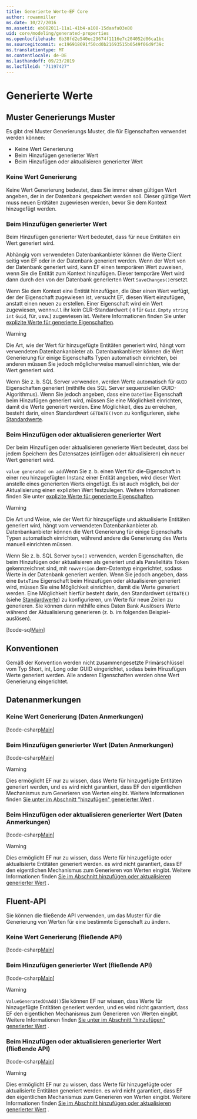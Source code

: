 ```yaml
---
title: Generierte Werte-EF Core
author: rowanmiller
ms.date: 10/27/2016
ms.assetid: eb082011-11a1-41b4-a108-15daafa03e80
uid: core/modeling/generated-properties
ms.openlocfilehash: 6b38fd2e540ec29674f1116e7c204052d06ca1bc
ms.sourcegitcommit: ec196918691f50cd0b21693515b0549f06d9f39c
ms.translationtype: MT
ms.contentlocale: de-DE
ms.lasthandoff: 09/23/2019
ms.locfileid: "71197427"
---
```

# <a name="generated-values"></a>Generierte Werte

## <a name="value-generation-patterns"></a>Muster Generierungs Muster

Es gibt drei Muster Generierungs Muster, die für Eigenschaften verwendet werden können:
* Keine Wert Generierung
* Beim Hinzufügen generierter Wert
* Beim Hinzufügen oder aktualisieren generierter Wert

### <a name="no-value-generation"></a>Keine Wert Generierung

Keine Wert Generierung bedeutet, dass Sie immer einen gültigen Wert angeben, der in der Datenbank gespeichert werden soll. Dieser gültige Wert muss neuen Entitäten zugewiesen werden, bevor Sie dem Kontext hinzugefügt werden.

### <a name="value-generated-on-add"></a>Beim Hinzufügen generierter Wert

Beim Hinzufügen generierter Wert bedeutet, dass für neue Entitäten ein Wert generiert wird.

Abhängig vom verwendeten Datenbankanbieter können die Werte Client seitig von EF oder in der Datenbank generiert werden. Wenn der Wert von der Datenbank generiert wird, kann EF einen temporären Wert zuweisen, wenn Sie die Entität zum Kontext hinzufügen. Dieser temporäre Wert wird dann durch den von der Datenbank generierten Wert `SaveChanges()`ersetzt.

Wenn Sie dem Kontext eine Entität hinzufügen, die über einen Wert verfügt, der der Eigenschaft zugewiesen ist, versucht EF, diesen Wert einzufügen, anstatt einen neuen zu erstellen. Einer Eigenschaft wird ein Wert zugewiesen, wenn`null` ihr kein CLR-Standardwert ( `0` für `Guid.Empty` `string` `int` `Guid`, für, usw.) zugewiesen ist. Weitere Informationen finden Sie unter [explizite Werte für generierte Eigenschaften](../saving/explicit-values-generated-properties.md).

> [!WARNING]  
> Die Art, wie der Wert für hinzugefügte Entitäten generiert wird, hängt vom verwendeten Datenbankanbieter ab. Datenbankanbieter können die Wert Generierung für einige Eigenschafts Typen automatisch einrichten, bei anderen müssen Sie jedoch möglicherweise manuell einrichten, wie der Wert generiert wird.
>
> Wenn Sie z. b. SQL Server verwenden, werden Werte automatisch für `GUID` Eigenschaften generiert (mithilfe des SQL Server sequenziellen GUID-Algorithmus). Wenn Sie jedoch angeben, dass eine `DateTime` Eigenschaft beim Hinzufügen generiert wird, müssen Sie eine Möglichkeit einrichten, damit die Werte generiert werden. Eine Möglichkeit, dies zu erreichen, besteht darin, einen Standardwert `GETDATE()`von zu konfigurieren, siehe [Standardwerte](relational/default-values.md).

### <a name="value-generated-on-add-or-update"></a>Beim Hinzufügen oder aktualisieren generierter Wert

Der beim Hinzufügen oder aktualisieren generierte Wert bedeutet, dass bei jedem Speichern des Datensatzes (einfügen oder aktualisieren) ein neuer Wert generiert wird.

`value generated on add`Wenn Sie z. b. einen Wert für die-Eigenschaft in einer neu hinzugefügten Instanz einer Entität angeben, wird dieser Wert anstelle eines generierten Werts eingefügt. Es ist auch möglich, bei der Aktualisierung einen expliziten Wert festzulegen. Weitere Informationen finden Sie unter [explizite Werte für generierte Eigenschaften](../saving/explicit-values-generated-properties.md).

> [!WARNING]
> Die Art und Weise, wie der Wert für hinzugefügte und aktualisierte Entitäten generiert wird, hängt vom verwendeten Datenbankanbieter ab. Datenbankanbieter können die Wert Generierung für einige Eigenschafts Typen automatisch einrichten, während andere die Generierung des Werts manuell einrichten müssen.
> 
> Wenn Sie z. b. SQL Server `byte[]` verwenden, werden Eigenschaften, die beim Hinzufügen oder aktualisieren als generiert und als Parallelitäts Token gekennzeichnet sind, mit `rowversion` dem-Datentyp eingerichtet, sodass Werte in der Datenbank generiert werden. Wenn Sie jedoch angeben, dass eine `DateTime` Eigenschaft beim Hinzufügen oder aktualisieren generiert wird, müssen Sie eine Möglichkeit einrichten, damit die Werte generiert werden. Eine Möglichkeit hierfür besteht darin, den Standardwert `GETDATE()` (siehe [Standardwerte](relational/default-values.md)) zu konfigurieren, um Werte für neue Zeilen zu generieren. Sie können dann mithilfe eines Daten Bank Auslösers Werte während der Aktualisierung generieren (z. b. im folgenden Beispiel-auslösen).
> 
> [!code-sql[Main](../../../samples/core/Modeling/FluentAPI/ValueGeneratedOnAddOrUpdate.sql)]

## <a name="conventions"></a>Konventionen

Gemäß der Konvention werden nicht zusammengesetzte Primärschlüssel vom Typ Short, int, Long oder GUID eingerichtet, sodass beim Hinzufügen Werte generiert werden. Alle anderen Eigenschaften werden ohne Wert Generierung eingerichtet.

## <a name="data-annotations"></a>Datenanmerkungen

### <a name="no-value-generation-data-annotations"></a>Keine Wert Generierung (Daten Anmerkungen)

[!code-csharp[Main](../../../samples/core/Modeling/DataAnnotations/ValueGeneratedNever.cs#Sample)]

### <a name="value-generated-on-add-data-annotations"></a>Beim Hinzufügen generierter Wert (Daten Anmerkungen)

[!code-csharp[Main](../../../samples/core/Modeling/DataAnnotations/ValueGeneratedOnAdd.cs#Sample)]

> [!WARNING]  
> Dies ermöglicht EF nur zu wissen, dass Werte für hinzugefügte Entitäten generiert werden, und es wird nicht garantiert, dass EF den eigentlichen Mechanismus zum Generieren von Werten eingibt. Weitere Informationen finden [Sie unter im Abschnitt "hinzufügen" generierter Wert](#value-generated-on-add) .

### <a name="value-generated-on-add-or-update-data-annotations"></a>Beim Hinzufügen oder aktualisieren generierter Wert (Daten Anmerkungen)

[!code-csharp[Main](../../../samples/core/Modeling/DataAnnotations/ValueGeneratedOnAddOrUpdate.cs#Sample)]

> [!WARNING]  
> Dies ermöglicht EF nur zu wissen, dass Werte für hinzugefügte oder aktualisierte Entitäten generiert werden. es wird nicht garantiert, dass EF den eigentlichen Mechanismus zum Generieren von Werten eingibt. Weitere Informationen finden [Sie im Abschnitt hinzufügen oder aktualisieren generierter Wert](#value-generated-on-add-or-update) .

## <a name="fluent-api"></a>Fluent-API

Sie können die fließende API verwenden, um das Muster für die Generierung von Werten für eine bestimmte Eigenschaft zu ändern.

### <a name="no-value-generation-fluent-api"></a>Keine Wert Generierung (fließende API)

[!code-csharp[Main](../../../samples/core/Modeling/FluentAPI/ValueGeneratedNever.cs#Sample)]

### <a name="value-generated-on-add-fluent-api"></a>Beim Hinzufügen generierter Wert (fließende API)

[!code-csharp[Main](../../../samples/core/Modeling/FluentAPI/ValueGeneratedOnAdd.cs#Sample)]

> [!WARNING]  
> `ValueGeneratedOnAdd()`Sie können EF nur wissen, dass Werte für hinzugefügte Entitäten generiert werden, und es wird nicht garantiert, dass EF den eigentlichen Mechanismus zum Generieren von Werten eingibt.  Weitere Informationen finden [Sie unter im Abschnitt "hinzufügen" generierter Wert](#value-generated-on-add) .

### <a name="value-generated-on-add-or-update-fluent-api"></a>Beim Hinzufügen oder aktualisieren generierter Wert (fließende API)

[!code-csharp[Main](../../../samples/core/Modeling/FluentAPI/ValueGeneratedOnAddOrUpdate.cs#Sample)]

> [!WARNING]  
> Dies ermöglicht EF nur zu wissen, dass Werte für hinzugefügte oder aktualisierte Entitäten generiert werden. es wird nicht garantiert, dass EF den eigentlichen Mechanismus zum Generieren von Werten eingibt. Weitere Informationen finden [Sie im Abschnitt hinzufügen oder aktualisieren generierter Wert](#value-generated-on-add-or-update) .
